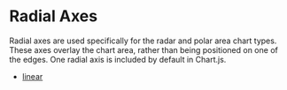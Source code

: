 # Radial Axes

Radial axes are used specifically for the radar and polar area chart types. These axes overlay the chart area, rather than being positioned on one of the edges. One radial axis is included by default in Chart.js.

* [linear](../axes/radial/linear.md#linear-radial-axis)